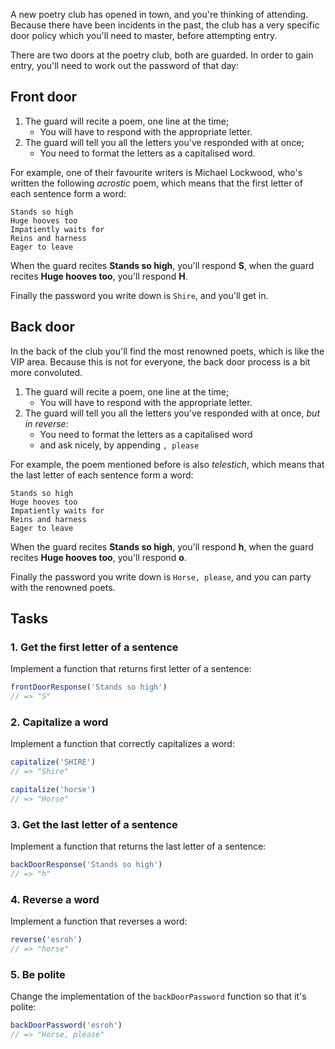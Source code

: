 A new poetry club has opened in town, and you're thinking of attending. Because
there have been incidents in the past, the club has a very specific door policy
which you'll need to master, before attempting entry.

There are two doors at the poetry club, both are guarded. In order to gain
entry, you'll need to work out the password of that day:

## Front door

1. The guard will recite a poem, one line at the time;
    - You will have to respond with the appropriate letter.
2. The guard will tell you all the letters you've responded with at once;
    - You need to format the letters as a capitalised word.

For example, one of their favourite writers is Michael Lockwood, who's written
the following _acrostic_ poem, which means that the first letter of each
sentence form a word:

```text
Stands so high
Huge hooves too
Impatiently waits for
Reins and harness
Eager to leave
```

When the guard recites **Stands so high**, you'll respond **S**, when the guard
recites **Huge hooves too**, you'll respond **H**.

Finally the password you write down is `Shire`, and you'll get in.

## Back door

In the back of the club you'll find the most renowned poets, which is like the
VIP area. Because this is not for everyone, the back door process is a bit more
convoluted.

1. The guard will recite a poem, one line at the time;
    - You will have to respond with the appropriate letter.
2. The guard will tell you all the letters you've responded with at once, _but
   in reverse_:
    - You need to format the letters as a capitalised word
    - and ask nicely, by appending `, please`

For example, the poem mentioned before is also _telestich_, which means that
the last letter of each sentence form a word:

```text
Stands so high
Huge hooves too
Impatiently waits for
Reins and harness
Eager to leave
```

When the guard recites **Stands so high**, you'll respond **h**, when the guard
recites **Huge hooves too**, you'll respond **o**.

Finally the password you write down is `Horse, please`, and you can party
with the renowned poets.

## Tasks

### 1. Get the first letter of a sentence

Implement a function that returns first letter of a sentence:

```javascript
frontDoorResponse('Stands so high')
// => "S"
```

### 2. Capitalize a word

Implement a function that correctly capitalizes a word:

```javascript
capitalize('SHIRE')
// => "Shire"

capitalize('horse')
// => "Horse"
```

### 3. Get the last letter of a sentence

Implement a function that returns the last letter of a sentence:

```javascript
backDoorResponse('Stands so high')
// => "h"
```

### 4. Reverse a word

Implement a function that reverses a word:

```javascript
reverse('esroh')
// => "horse"
```

### 5. Be polite

Change the implementation of the `backDoorPassword` function so that it's polite:

```javascript
backDoorPassword('esroh')
// => "Horse, please"

